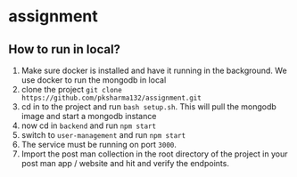 # assignment

## How to run in local?

1. Make sure docker is installed and have it running in the background. We use docker to run the mongodb in local
2. clone the project `git clone https://github.com/pksharma132/assignment.git`
3. cd in to the project and run `bash setup.sh`. This will pull the mongodb image and start a mongodb instance 
4. now cd in `backend` and run `npm start`
5. switch to `user-management` and run `npm start`
6. The service must be running on port `3000`.
7. Import the post man collection in the root directory of the project in your post man app / website and hit and verify the endpoints.